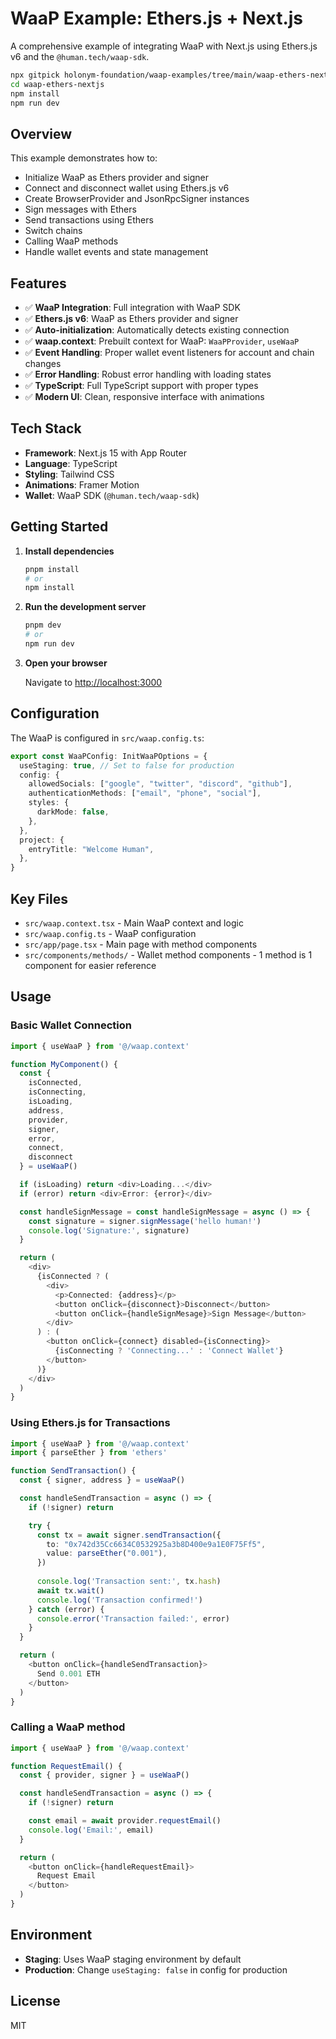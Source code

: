 # WaaP Example: Ethers.js + Next.js

A comprehensive example of integrating WaaP with Next.js using Ethers.js v6 and the `@human.tech/waap-sdk`.

```bash
npx gitpick holonym-foundation/waap-examples/tree/main/waap-ethers-nextjs
cd waap-ethers-nextjs
npm install
npm run dev
```

## Overview

This example demonstrates how to:
- Initialize WaaP as Ethers provider and signer
- Connect and disconnect wallet using Ethers.js v6
- Create BrowserProvider and JsonRpcSigner instances
- Sign messages with Ethers
- Send transactions using Ethers
- Switch chains
- Calling WaaP methods
- Handle wallet events and state management

## Features

- ✅ **WaaP Integration**: Full integration with WaaP SDK
- ✅ **Ethers.js v6**: WaaP as Ethers provider and signer
- ✅ **Auto-initialization**: Automatically detects existing connection
- ✅ **waap.context**: Prebuilt context for WaaP: `WaaPProvider`, `useWaaP`
- ✅ **Event Handling**: Proper wallet event listeners for account and chain changes
- ✅ **Error Handling**: Robust error handling with loading states
- ✅ **TypeScript**: Full TypeScript support with proper types
- ✅ **Modern UI**: Clean, responsive interface with animations

## Tech Stack

- **Framework**: Next.js 15 with App Router
- **Language**: TypeScript
- **Styling**: Tailwind CSS
- **Animations**: Framer Motion
- **Wallet**: WaaP SDK (`@human.tech/waap-sdk`)

## Getting Started

1. **Install dependencies**
   ```bash
   pnpm install
   # or
   npm install
   ```

2. **Run the development server**
   ```bash
   pnpm dev
   # or
   npm run dev
   ```

3. **Open your browser**
   
   Navigate to [http://localhost:3000](http://localhost:3000)

## Configuration

The WaaP is configured in `src/waap.config.ts`:

```typescript
export const WaaPConfig: InitWaaPOptions = {
  useStaging: true, // Set to false for production
  config: {
    allowedSocials: ["google", "twitter", "discord", "github"],
    authenticationMethods: ["email", "phone", "social"],
    styles: {
      darkMode: false,
    },
  },
  project: {
    entryTitle: "Welcome Human",
  },
}
```

## Key Files

- `src/waap.context.tsx` - Main WaaP context and logic
- `src/waap.config.ts` - WaaP configuration
- `src/app/page.tsx` - Main page with method components
- `src/components/methods/` - Wallet method components - 1 method is 1 component for easier reference

## Usage

### Basic Wallet Connection

```typescript
import { useWaaP } from '@/waap.context'

function MyComponent() {
  const { 
    isConnected, 
    isConnecting,
    isLoading,
    address, 
    provider,
    signer,
    error,
    connect, 
    disconnect
  } = useWaaP()

  if (isLoading) return <div>Loading...</div>
  if (error) return <div>Error: {error}</div>

  const handleSignMessage = const handleSignMessage = async () => {
    const signature = signer.signMessage('hello human!')
    console.log('Signature:', signature)
  }

  return (
    <div>
      {isConnected ? (
        <div>
          <p>Connected: {address}</p>
          <button onClick={disconnect}>Disconnect</button>
          <button onClick={handleSignMesage}>Sign Message</button>
        </div>
      ) : (
        <button onClick={connect} disabled={isConnecting}>
          {isConnecting ? 'Connecting...' : 'Connect Wallet'}
        </button>
      )}
    </div>
  )
}
```

### Using Ethers.js for Transactions

```typescript
import { useWaaP } from '@/waap.context'
import { parseEther } from 'ethers'

function SendTransaction() {
  const { signer, address } = useWaaP()

  const handleSendTransaction = async () => {
    if (!signer) return

    try {
      const tx = await signer.sendTransaction({
        to: "0x742d35Cc6634C0532925a3b8D400e9a1E0F75Ff5",
        value: parseEther("0.001"),
      })
      
      console.log('Transaction sent:', tx.hash)
      await tx.wait()
      console.log('Transaction confirmed!')
    } catch (error) {
      console.error('Transaction failed:', error)
    }
  }

  return (
    <button onClick={handleSendTransaction}>
      Send 0.001 ETH
    </button>
  )
}
```

### Calling a WaaP method

```typescript
import { useWaaP } from '@/waap.context'

function RequestEmail() {
  const { provider, signer } = useWaaP()

  const handleSendTransaction = async () => {
    if (!signer) return

    const email = await provider.requestEmail()
    console.log('Email:', email)
  }

  return (
    <button onClick={handleRequestEmail}>
      Request Email
    </button>
  )
}
```

## Environment

- **Staging**: Uses WaaP staging environment by default
- **Production**: Change `useStaging: false` in config for production

## License

MIT